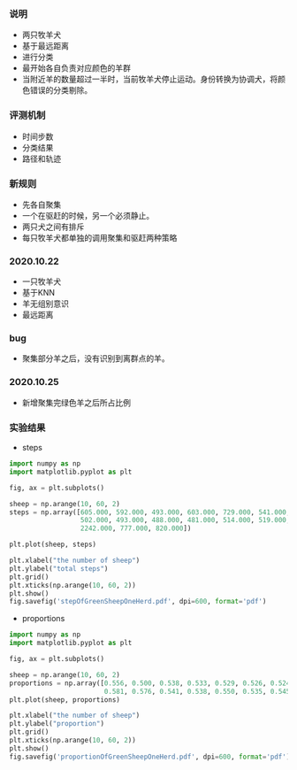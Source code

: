 ### 说明
- 两只牧羊犬
- 基于最远距离
- 进行分类
- 最开始各自负责对应颜色的羊群
- 当附近羊的数量超过一半时，当前牧羊犬停止运动。身份转换为协调犬，将颜色错误的分类剔除。
### 评测机制
- 时间步数
- 分类结果
- 路径和轨迹
### 新规则
- 先各自聚集
- 一个在驱赶的时候，另一个必须静止。
- 两只犬之间有排斥
- 每只牧羊犬都单独的调用聚集和驱赶两种策略
### 2020.10.22
- 一只牧羊犬
- 基于KNN
- 羊无组别意识
- 最远距离
### bug
- 聚集部分羊之后，没有识别到离群点的羊。
### 2020.10.25
- 新增聚集完绿色羊之后所占比例
### 实验结果
- steps
```py
import numpy as np
import matplotlib.pyplot as plt

fig, ax = plt.subplots()

sheep = np.arange(10, 60, 2)
steps = np.array([605.000, 592.000, 493.000, 603.000, 729.000, 541.000, 523.000, 506.000, 476.000, 478.000, 460.000,
                  502.000, 493.000, 488.000, 481.000, 514.000, 519.000, 522.000, 556.000, 1081.000, 2477.000, 690.000,
                  2242.000, 777.000, 820.000])

plt.plot(sheep, steps)

plt.xlabel("the number of sheep")
plt.ylabel("total steps")
plt.grid()
plt.xticks(np.arange(10, 60, 2))
plt.show()
fig.savefig('stepOfGreenSheepOneHerd.pdf', dpi=600, format='pdf')
```
- proportions
```py
import numpy as np
import matplotlib.pyplot as plt

fig, ax = plt.subplots()

sheep = np.arange(10, 60, 2)
proportions = np.array([0.556, 0.500, 0.538, 0.533, 0.529, 0.526, 0.524, 0.632, 0.542, 0.560, 0.625, 0.571, 0.548,
                        0.581, 0.576, 0.541, 0.538, 0.550, 0.535, 0.545, 0.510, 0.510, 0.529, 0.509, 0.500])
plt.plot(sheep, proportions)

plt.xlabel("the number of sheep")
plt.ylabel("proportion")
plt.grid()
plt.xticks(np.arange(10, 60, 2))
plt.show()
fig.savefig('proportionOfGreenSheepOneHerd.pdf', dpi=600, format='pdf')

```
